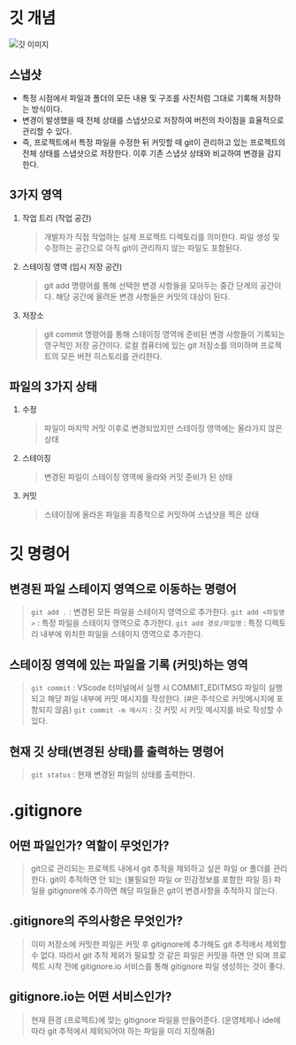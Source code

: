 # 깃 개념

![깃 이미지](https://encrypted-tbn0.gstatic.com/images?q=tbn:ANd9GcT2aRJR6dWUGsjhkUzKkGp-3787npBEJcJblg&s)

## 스냅샷

-   특정 시점에서 파일과 폴더의 모든 내용 및 구조를 사진처럼 그대로 기록해 저장하는 방식이다.
-   변경이 발생했을 때 전체 상태를 스냅샷으로 저장하여 버전의 차이점을 효율적으로 관리할 수 있다.
-   즉, 프로젝트에서 특정 파일을 수정한 뒤 커밋할 때 git이 관리하고 있는 프로젝트의 전체 상태를 스냅샷으로 저장한다. 이후 기존 스냅샷 상태와 비교하여 변경을 감지한다.

## 3가지 영역

1. 작업 트리 (작업 공간)
    > 개발자가 직접 작업하는 실제 프로젝트 디렉토리를 의미한다.
    > 파일 생성 및 수정하는 공간으로 아직 git이 관리하지 않는 파일도 포함된다.
2. 스테이징 영역 (임시 저장 공간)
    > git add 명령어를 통해 선택한 변경 사항들을 모아두는 중간 단계의 공간이다.
    > 해당 공간에 올려둔 변경 사항들은 커밋의 대상이 된다.
3. 저장소
    > git commit 명령어를 통해 스테이징 영역에 준비된 변경 사항들이 기록되는 영구적인 저장 공간이다.
    > 로컬 컴퓨터에 있는 git 저장소를 의미하며 프로젝트의 모든 버전 히스토리를 관리한다.

## 파일의 3가지 상태

1. 수정
    > 파일이 마지막 커밋 이후로 변경되었지만 스테이징 영역에는 올라가지 않은 상태
2. 스테이징
    > 변경된 파일이 스테이징 영역에 올라와 커밋 준비가 된 상태
3. 커밋
    > 스테이징에 올라온 파일을 최종적으로 커밋하여 스냅샷을 찍은 상태

# 깃 명령어

## 변경된 파일 스테이지 영역으로 이동하는 명령어

> `git add .` : 변경된 모든 파일을 스테이지 영역으로 추가한다.
> `git add <파일명>` : 특정 파일을 스테이지 영역으로 추가한다.
> `git add 경로/파일명` : 특정 디렉토리 내부에 위치한 파일을 스테이지 영역으로 추가한다.

## 스테이징 영역에 있는 파일을 기록 (커밋)하는 영역

> `git commit` : VScode 터미널에서 실행 시 COMMIT_EDITMSG 파일이 실행되고 해당 파일 내부에 커밋 메시지를 작성한다. (#은 주석으로 커밋메시지에 포함되지 않음)
> `git commit -m 메시지` : 깃 커밋 시 커밋 메시지를 바로 작성할 수 있다.

## 현재 깃 상태(변경된 상태)를 출력하는 명령어

> `git status` : 현재 변경된 파일의 상태를 출력한다.

# .gitignore

## 어떤 파일인가? 역할이 무엇인가?

> git으로 관리되는 프로젝트 내에서 git 추적을 제외하고 싶은 파일 or 폴더를 관리한다.
> git이 추적하면 안 되는 (불필요한 파일 or 민감정보를 포함한 파일 등) 파일을 gitignore에 추가하면 해당 파일들은 git이 변경사항을 추적하지 않는다.

## .gitignore의 주의사항은 무엇인가?

> 이미 저장소에 커밋한 파일은 커밋 후 gitignore에 추가해도 git 추적에서 제외할 수 없다.
> 따라서 git 추적 제외가 필요할 것 같은 파일은 커밋을 하면 안 되며 프로젝트 시작 전에 gitignore.io 서비스를 통해 gitignore 파일 생성하는 것이 좋다.

## gitignore.io는 어떤 서비스인가?

> 현재 환경 (프로젝트)에 맞는 gitignore 파일을 만들어준다. (운영체제나 ide에 따라 git 추적에서 제외되어야 하는 파일을 미리 지정해줌)
